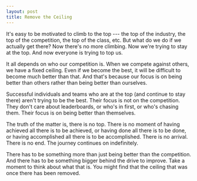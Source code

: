 ```yaml
---
layout: post
title: Remove the Ceiling
---
```


It's easy to be motivated to climb to the top --- the top of the industry, the top of the competition, the top of the class, etc. But what do we do if we actually get there? Now there's no more climbing. Now we're trying to stay at the top. And now everyone is trying to top us.

It all depends on who our competition is. When we compete against others, we have a fixed ceiling. Even if we become the best, it will be difficult to become much better than that. And that's because our focus is on being better than others rather than being better than ourselves.

Successful individuals and teams who are at the top (and continue to stay there) aren't trying to be the best. Their focus is not on the competition. They don't care about leaderboards, or who's in first, or who's chasing them. Their focus is on being better than themselves.

The truth of the matter is, there is no top. There is no moment of having achieved all there is to be achieved, or having done all there is to be done, or having accomplished all there is to be accomplished. There is no arrival. There is no end. The journey continues on indefinitely.

There has to be something more than just being better than the competition. And there has to be something bigger behind the drive to improve. Take a moment to think about what that is. You might find that the ceiling that was once there has been removed.